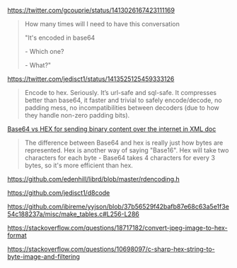 https://twitter.com/gcouprie/status/1413026167423111169

> How many times will I need to have this conversation
>
> "It's encoded in base64
>
> \- Which one?
>
> \- What?"

https://twitter.com/jedisct1/status/1413525125459333126

> Encode to hex. Seriously. It’s url-safe and sql-safe. It compresses better than base64, it faster and trivial to safely encode/decode, no padding mess, no incompatibilities between decoders (due to how they handle non-zero padding bits).

[Base64 vs HEX for sending binary content over the internet in XML doc](https://stackoverflow.com/questions/3183841/base64-vs-hex-for-sending-binary-content-over-the-internet-in-xml-doc)

> The difference between Base64 and hex is really just how bytes are  represented. Hex is another way of saying "Base16". Hex will take two  characters for each byte - Base64 takes 4 characters for every 3 bytes,  so it's more efficient than hex.

https://github.com/edenhill/librd/blob/master/rdencoding.h

https://github.com/jedisct1/d8code

https://github.com/ibireme/yyjson/blob/37b56529f42bafb87e68c63a5e1f3e54c188237a/misc/make_tables.c#L256-L286

https://stackoverflow.com/questions/18717182/convert-jpeg-image-to-hex-format

https://stackoverflow.com/questions/10698097/c-sharp-hex-string-to-byte-image-and-filtering
